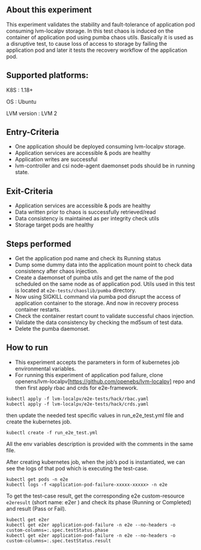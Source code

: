 ## About this experiment

This experiment validates the stability and fault-tolerance of application pod consuming lvm-localpv storage. In this test chaos is induced on the container of application pod using pumba chaos utils. Basically it is used as a disruptive test, to cause loss of access to storage by failing the application pod and later it tests the recovery workflow of the application pod.

## Supported platforms:

K8S : 1.18+

OS : Ubuntu

LVM version : LVM 2

## Entry-Criteria

- One application should be deployed consuming lvm-localpv storage.
- Application services are accessible & pods are healthy
- Application writes are successful
- lvm-controller and csi node-agent daemonset pods should be in running state.

## Exit-Criteria

- Application services are accessible & pods are healthy
- Data written prior to chaos is successfully retrieved/read
- Data consistency is maintained as per integrity check utils
- Storage target pods are healthy

## Steps performed

- Get the application pod name and check its Running status
- Dump some dummy data into the application mount point to check data consistency after chaos injection.
- Create a daemonset of pumba utils and get the name of the pod scheduled on the same node as of application pod. Utils used in this test is located at `e2e-tests/chaoslib/pumba` directory.
- Now using SIGKILL command via pumba pod disrupt the access of application container to the storage. And now in recovery process container restarts.
- Check the container restart count to validate successful chaos injection.
- Validate the data consistency by checking the md5sum of test data.
- Delete the pumba daemonset.

## How to run

- This experiment accepts the parameters in form of kubernetes job environmental variables.
- For running this experiment of application pod failure, clone openens/lvm-localpv[https://github.com/openebs/lvm-localpv] repo and then first apply rbac and crds for e2e-framework.
```
kubectl apply -f lvm-localpv/e2e-tests/hack/rbac.yaml
kubectl apply -f lvm-localpv/e2e-tests/hack/crds.yaml
```
then update the needed test specific values in run_e2e_test.yml file and create the kubernetes job.
```
kubectl create -f run_e2e_test.yml
```
All the env variables description is provided with the comments in the same file.

After creating kubernetes job, when the job’s pod is instantiated, we can see the logs of that pod which is executing the test-case.

```
kubectl get pods -n e2e
kubectl logs -f <application-pod-failure-xxxxx-xxxxx> -n e2e
```
To get the test-case result, get the corresponding e2e custom-resource `e2eresult` (short name: e2er ) and check its phase (Running or Completed) and result (Pass or Fail).

```
kubectl get e2er
kubectl get e2er application-pod-failure -n e2e --no-headers -o custom-columns=:.spec.testStatus.phase
kubectl get e2er application-pod-failure -n e2e --no-headers -o custom-columns=:.spec.testStatus.result
```